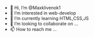 - 👋 Hi, I’m @Maxklivenok1
- 👀 I’m interested in web-develop
- 🌱 I’m currently learning HTML,CSS,JS
- 💞️ I’m looking to collaborate on ...
- 📫 How to reach me ...

<!---
Maxklivenok1/Maxklivenok1 is a ✨ special ✨ repository because its `README.md` (this file) appears on your GitHub profile.
You can click the Preview link to take a look at your changes.
--->
